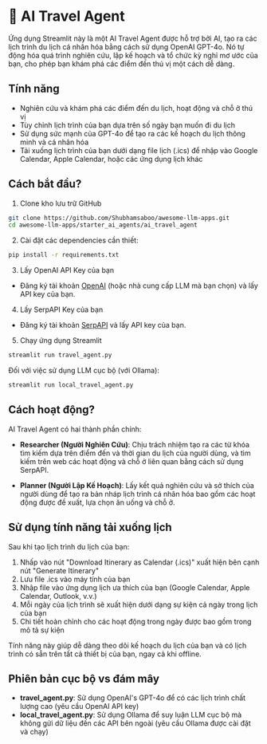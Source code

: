 # 🛫 AI Travel Agent

Ứng dụng Streamlit này là một AI Travel Agent được hỗ trợ bởi AI, tạo ra các lịch trình du lịch cá nhân hóa bằng cách sử dụng OpenAI GPT-4o. Nó tự động hóa quá trình nghiên cứu, lập kế hoạch và tổ chức kỳ nghỉ mơ ước của bạn, cho phép bạn khám phá các điểm đến thú vị một cách dễ dàng.

## Tính năng

- Nghiên cứu và khám phá các điểm đến du lịch, hoạt động và chỗ ở thú vị
- Tùy chỉnh lịch trình của bạn dựa trên số ngày bạn muốn đi du lịch
- Sử dụng sức mạnh của GPT-4o để tạo ra các kế hoạch du lịch thông minh và cá nhân hóa
- Tải xuống lịch trình của bạn dưới dạng file lịch (.ics) để nhập vào Google Calendar, Apple Calendar, hoặc các ứng dụng lịch khác

## Cách bắt đầu?

1. Clone kho lưu trữ GitHub

```bash
git clone https://github.com/Shubhamsaboo/awesome-llm-apps.git
cd awesome-llm-apps/starter_ai_agents/ai_travel_agent
```

2. Cài đặt các dependencies cần thiết:

```bash
pip install -r requirements.txt
```

3. Lấy OpenAI API Key của bạn

- Đăng ký tài khoản [OpenAI](https://platform.openai.com/) (hoặc nhà cung cấp LLM mà bạn chọn) và lấy API key của bạn.

4. Lấy SerpAPI Key của bạn

- Đăng ký tài khoản [SerpAPI](https://serpapi.com/) và lấy API key của bạn.

5. Chạy ứng dụng Streamlit

```bash
streamlit run travel_agent.py
```

Đối với việc sử dụng LLM cục bộ (với Ollama):

```bash
streamlit run local_travel_agent.py
```

## Cách hoạt động?

AI Travel Agent có hai thành phần chính:

- **Researcher (Người Nghiên Cứu)**: Chịu trách nhiệm tạo ra các từ khóa tìm kiếm dựa trên điểm đến và thời gian du lịch của người dùng, và tìm kiếm trên web các hoạt động và chỗ ở liên quan bằng cách sử dụng SerpAPI.

- **Planner (Người Lập Kế Hoạch)**: Lấy kết quả nghiên cứu và sở thích của người dùng để tạo ra bản nháp lịch trình cá nhân hóa bao gồm các hoạt động được đề xuất, lựa chọn ăn uống và chỗ ở.

## Sử dụng tính năng tải xuống lịch

Sau khi tạo lịch trình du lịch của bạn:

1. Nhấp vào nút "Download Itinerary as Calendar (.ics)" xuất hiện bên cạnh nút "Generate Itinerary"
2. Lưu file .ics vào máy tính của bạn
3. Nhập file vào ứng dụng lịch ưa thích của bạn (Google Calendar, Apple Calendar, Outlook, v.v.)
4. Mỗi ngày của lịch trình sẽ xuất hiện dưới dạng sự kiện cả ngày trong lịch của bạn
5. Chi tiết hoàn chỉnh cho các hoạt động trong ngày được bao gồm trong mô tả sự kiện

Tính năng này giúp dễ dàng theo dõi kế hoạch du lịch của bạn và có lịch trình có sẵn trên tất cả thiết bị của bạn, ngay cả khi offline.

## Phiên bản cục bộ vs đám mây

- **travel_agent.py**: Sử dụng OpenAI's GPT-4o để có các lịch trình chất lượng cao (yêu cầu OpenAI API key)
- **local_travel_agent.py**: Sử dụng Ollama để suy luận LLM cục bộ mà không gửi dữ liệu đến các API bên ngoài (yêu cầu Ollama được cài đặt và chạy)
